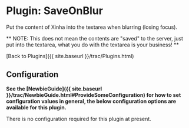 # Plugin: SaveOnBlur 

Put the content of Xinha into the textarea when blurring (losing focus).

** NOTE: This does not mean the contents are "saved" to the server, just put into the textarea, what you do with the textarea is your business! **

[Back to Plugins]({{ site.baseurl }}/trac/Plugins.html)

## Configuration

**See the [NewbieGuide]({{ site.baseurl }}/trac/NewbieGuide.html#ProvideSomeConfiguration) for how to set configuration values in general, the below configuration options are available for this plugin.**

There is no configuration required for this plugin at present.
